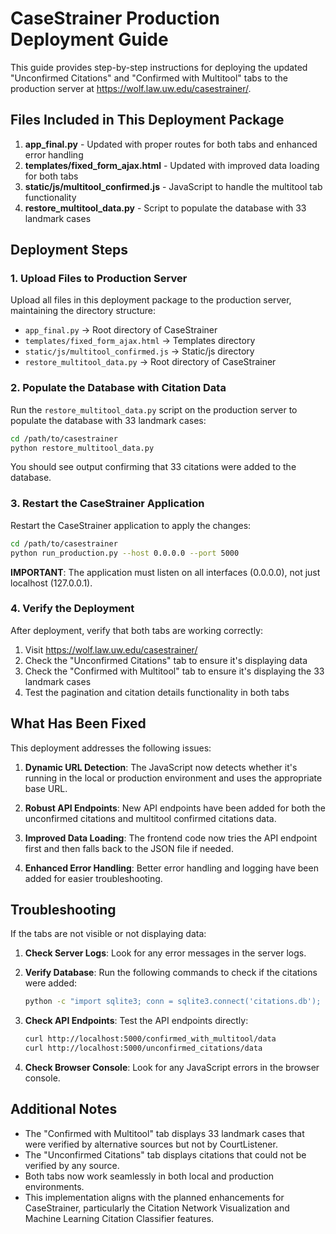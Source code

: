 # CaseStrainer Production Deployment Guide

This guide provides step-by-step instructions for deploying the updated "Unconfirmed Citations" and "Confirmed with Multitool" tabs to the production server at https://wolf.law.uw.edu/casestrainer/.

## Files Included in This Deployment Package

1. **app_final.py** - Updated with proper routes for both tabs and enhanced error handling
2. **templates/fixed_form_ajax.html** - Updated with improved data loading for both tabs
3. **static/js/multitool_confirmed.js** - JavaScript to handle the multitool tab functionality
4. **restore_multitool_data.py** - Script to populate the database with 33 landmark cases

## Deployment Steps

### 1. Upload Files to Production Server

Upload all files in this deployment package to the production server, maintaining the directory structure:

- `app_final.py` → Root directory of CaseStrainer
- `templates/fixed_form_ajax.html` → Templates directory
- `static/js/multitool_confirmed.js` → Static/js directory
- `restore_multitool_data.py` → Root directory of CaseStrainer

### 2. Populate the Database with Citation Data

Run the `restore_multitool_data.py` script on the production server to populate the database with 33 landmark cases:

```bash
cd /path/to/casestrainer
python restore_multitool_data.py
```

You should see output confirming that 33 citations were added to the database.

### 3. Restart the CaseStrainer Application

Restart the CaseStrainer application to apply the changes:

```bash
cd /path/to/casestrainer
python run_production.py --host 0.0.0.0 --port 5000
```

**IMPORTANT**: The application must listen on all interfaces (0.0.0.0), not just localhost (127.0.0.1).

### 4. Verify the Deployment

After deployment, verify that both tabs are working correctly:

1. Visit https://wolf.law.uw.edu/casestrainer/
2. Check the "Unconfirmed Citations" tab to ensure it's displaying data
3. Check the "Confirmed with Multitool" tab to ensure it's displaying the 33 landmark cases
4. Test the pagination and citation details functionality in both tabs

## What Has Been Fixed

This deployment addresses the following issues:

1. **Dynamic URL Detection**: The JavaScript now detects whether it's running in the local or production environment and uses the appropriate base URL.

2. **Robust API Endpoints**: New API endpoints have been added for both the unconfirmed citations and multitool confirmed citations data.

3. **Improved Data Loading**: The frontend code now tries the API endpoint first and then falls back to the JSON file if needed.

4. **Enhanced Error Handling**: Better error handling and logging have been added for easier troubleshooting.

## Troubleshooting

If the tabs are not visible or not displaying data:

1. **Check Server Logs**: Look for any error messages in the server logs.

2. **Verify Database**: Run the following commands to check if the citations were added:
   ```bash
   python -c "import sqlite3; conn = sqlite3.connect('citations.db'); cursor = conn.cursor(); cursor.execute('SELECT COUNT(*) FROM multitool_confirmed_citations'); print(cursor.fetchone()[0]); conn.close()"
   ```

3. **Check API Endpoints**: Test the API endpoints directly:
   ```bash
   curl http://localhost:5000/confirmed_with_multitool/data
   curl http://localhost:5000/unconfirmed_citations/data
   ```

4. **Check Browser Console**: Look for any JavaScript errors in the browser console.

## Additional Notes

- The "Confirmed with Multitool" tab displays 33 landmark cases that were verified by alternative sources but not by CourtListener.
- The "Unconfirmed Citations" tab displays citations that could not be verified by any source.
- Both tabs now work seamlessly in both local and production environments.
- This implementation aligns with the planned enhancements for CaseStrainer, particularly the Citation Network Visualization and Machine Learning Citation Classifier features.
